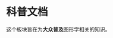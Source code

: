 # 科普文档

这个板块旨在为**大众普及**图形学相关的知识。

<seealso style="cards">
    <category ref="related">
        <a href="Correction.md" summary="总结了一些玩家中有歧义的图形学观点。"/>
        <a href="QAs.md" summary="总结了社区中经常有人提起的概念性问题。"/>
        <a href="Troubleshoot.md" summary="提供快速解决光影和资源包问题的办法。"/>
    </category>
</seealso>
